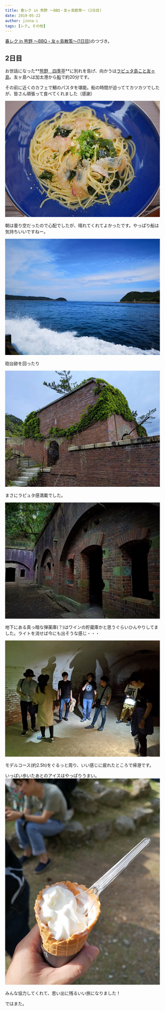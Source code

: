 ```yaml
---
title: 春レク in 熊野 ～BBQ・友ヶ島散策～ (2日目)
date: 2019-05-22
author: jinna-i
tags: [レク, その他]
---
```


[春レク in 熊野 ～BBQ・友ヶ島散策～(1日目)](https://mseeeen.msen.jp/2019-spring-recreation-day1)のつづき。

## 2日目

お世話になった**[熊野　四季亭](http://kumano.shikitei.info/)**に別れを告げ、向かうは[ラピュタ島こと友ヶ島](http://www.wakayamakanko.com/sightseeing/nature2.html)。友ヶ島へは加太港から[船](http://tomogashimakisen.com/)で約20分です。

その前に近くのカフェで鯛のパスタを堪能。船の時間が迫っててカツカツでしたが、皆さん頑張って食べてくれました（感謝）

![](images/2019-spring-recreation-day2-1.jpg)

朝は曇り空だったので心配でしたが、晴れてくれてよかったです。やっぱり船は気持ちいいですねー。

![](images/2019-spring-recreation-day2-2.jpg)

砲台跡を回ったり

![](images/2019-spring-recreation-day2-3.jpg)



まさにラピュタ感満載でした。

![](images/2019-spring-recreation-day2-4.jpg)

地下にある真っ暗な弾薬庫(？)はワインの貯蔵庫かと思うぐらいひんやりしてました。ライトを消せば今にも出そうな感じ・・・

![](images/2019-spring-recreation-day2-5.jpg)

モデルコース(約2.5h)をぐるっと周り、いい感じに疲れたところで帰港です。

いっぱい歩いたあとのアイスはやっぱりうまい。
![](images/2019-spring-recreation-day2-6.jpg)

みんな協力してくれて、思い出に残るいい旅になりました！

ではまた。